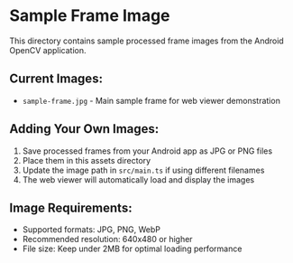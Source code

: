 # Sample Frame Image

This directory contains sample processed frame images from the Android OpenCV application.

## Current Images:
- `sample-frame.jpg` - Main sample frame for web viewer demonstration

## Adding Your Own Images:
1. Save processed frames from your Android app as JPG or PNG files
2. Place them in this assets directory
3. Update the image path in `src/main.ts` if using different filenames
4. The web viewer will automatically load and display the images

## Image Requirements:
- Supported formats: JPG, PNG, WebP
- Recommended resolution: 640x480 or higher
- File size: Keep under 2MB for optimal loading performance
